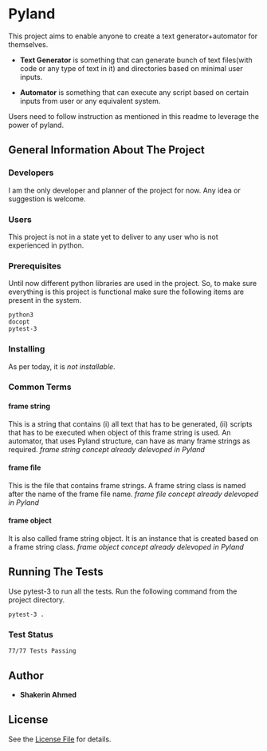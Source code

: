 # Pyland
This project aims to enable anyone to create a text generator+automator for themselves.

* **Text Generator** is something that can generate bunch of text files(with code or any 
type of text in it) and directories based on minimal user inputs.

* **Automator** is something that can execute any script based on certain inputs from
user or any equivalent system.

Users need to follow instruction as mentioned in this readme to leverage the power of pyland.

## General Information About The Project

### Developers
I am the only developer and planner of the project for now. Any idea or suggestion is welcome.

### Users
This project is not in a state yet to deliver to any user who is not experienced in python.

### Prerequisites
Until now different python libraries are used in the project. So, to make sure everything
is this project is functional make sure the following items are present in the system.

```
python3
docopt
pytest-3
```

### Installing

As per today, it is *not installable*.

### Common Terms

#### frame string
This is a string that contains (i) all text that has to be generated, (ii) scripts that
has to be executed when object of this frame string is used.
An automator, that uses Pyland structure, can have as many frame strings as required.
*frame string concept already delevoped in Pyland*

#### frame file
This is the file that contains frame strings. A frame string class is named after the
name of the frame file name.
*frame file concept already delevoped in Pyland*

#### frame object
It is also called frame string object. It is an instance that is created based on a 
frame string class.
*frame object concept already delevoped in Pyland*


## Running The Tests

Use pytest-3 to run all the tests. Run the following command from the project directory.
```
pytest-3 .
```

### Test Status
```
77/77 Tests Passing
```

## Author

* **Shakerin Ahmed** 

## License

See the [License File](https://github.com/shakerin/pyland/blob/master/LICENSE) for details.
